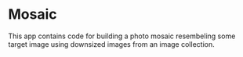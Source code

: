 # Mosaic

This app contains code for building a photo mosaic resembeling some target image using downsized images from an image collection.
